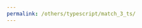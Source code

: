 ```yaml
---
permalink: /others/typescript/match_3_ts/
---
```


<div class="row text-center">
    <script src="{{site.baseurl}}/others/typescript/match3_ts/bundle.js"></script>
</div>
